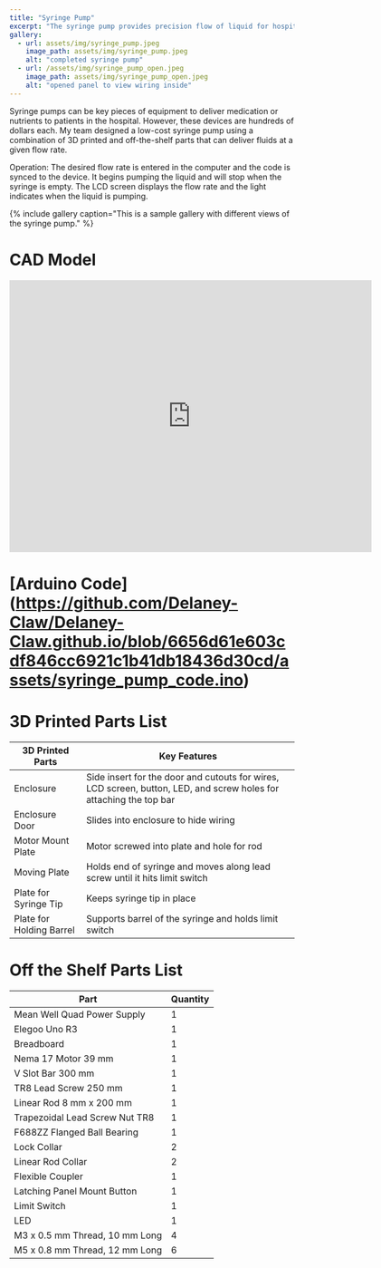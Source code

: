 ```yaml
---
title: "Syringe Pump"
excerpt: "The syringe pump provides precision flow of liquid for hospital or research use"
gallery:
  - url: assets/img/syringe_pump.jpeg
    image_path: assets/img/syringe_pump.jpeg
    alt: "completed syringe pump"
  - url: /assets/img/syringe_pump_open.jpeg
    image_path: assets/img/syringe_pump_open.jpeg
    alt: "opened panel to view wiring inside"
---
```


Syringe pumps can be key pieces of equipment to deliver medication or nutrients to patients in the hospital. However, these devices are hundreds of dollars each. My team designed a low-cost syringe pump using a combination of 3D printed and off-the-shelf parts that can deliver fluids at a given flow rate.   

Operation: The desired flow rate is entered in the computer and the code is synced to the device. It begins pumping the liquid and will stop when the syringe is empty. The LCD screen displays the flow rate and the light indicates when the liquid is pumping. 

{% include gallery caption="This is a sample gallery with different views of the syringe pump." %}

# CAD Model 

<iframe src="https://vanderbilt643.autodesk360.com/shares/public/SH512d4QTec90decfa6e5f2e570389fd93e0?mode=embed" width="640" height="480" allowfullscreen="true" webkitallowfullscreen="true" mozallowfullscreen="true"  frameborder="0"></iframe>

# [Arduino Code] (https://github.com/Delaney-Claw/Delaney-Claw.github.io/blob/6656d61e603cdf846cc6921c1b41db18436d30cd/assets/syringe_pump_code.ino)


# 3D Printed Parts List 

| 3D Printed Parts | Key Features |
| --------- | ------- | 
| Enclosure | Side insert for the door and cutouts for wires, LCD screen, button, LED, and screw holes for attaching the top bar | 
| Enclosure Door | Slides into enclosure to hide wiring | 
| Motor Mount Plate | Motor screwed into plate and hole for rod |
| Moving Plate | Holds end of syringe and moves along lead screw until it hits limit switch |
| Plate for Syringe Tip | Keeps syringe tip in place |
| Plate for Holding Barrel | Supports barrel of the syringe and holds limit switch |



# Off the Shelf Parts List 

| Part | Quantity |
|------|---------|
| Mean Well Quad Power Supply | 1 |
| Elegoo Uno R3 | 1| 
|Breadboard | 1|
|Nema 17 Motor 39 mm | 1 | 
| V Slot Bar 300 mm | 1 |
| TR8 Lead Screw 250 mm | 1 | 
|Linear Rod 8 mm x 200 mm | 1 |
|Trapezoidal Lead Screw Nut TR8 | 1 | 
|F688ZZ Flanged Ball Bearing | 1 | 
|Lock Collar | 2 |
|Linear Rod Collar | 2 | 
|Flexible Coupler| 1 |
|Latching Panel Mount Button | 1 | 
|Limit Switch| 1|
| LED | 1| 
|M3 x 0.5 mm Thread, 10 mm Long | 4 | 
|M5 x 0.8 mm Thread, 12 mm Long | 6 | 

